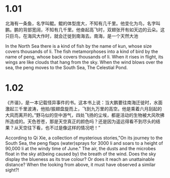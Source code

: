 




# 1.01
北海有一条鱼，名字叫鲲。鲲的体型庞大，不知有几千里。他变化为鸟，名字叫鹏。鹏的背部宽阔，不知有几千里。他奋起高飞时，双翅张开有如天边的云朵。这只巨鸟，在海风大作时，就会迁徙到南海去。南海，是一个天然大池	

In the North Sea there is a kind of fish by the name of kun, whose size covers thousands of li. The fish metamorphoses into a kind of bird by the name of peng, whose back covers thousands of li. When it rises in flight, its wings are like clouds that hang from the sky. When the wind blows over the sea, the peng moves to the South Sea, The Celestial Pond.


# 1.02
《齐谐》，是一本记载怪异事件的书。这本书上说：当大鹏要往南海迁徙时，水面激起三千里波涛，他拍/振翅盘旋而上，飞到九万里的高空。他是乘着六月刮起的大风而离开的。”野马似的空中游气，四处飞扬的尘埃，都是活动的生物被大风吹拂所造成的。天色苍苍，那是天空真正的颜色吗？还是因为遥远得看不到尽头的结果？从天空往下看，也不过是像这样的情况吧！”

According to Qi Xie, a collection of mysterious stories,"On its journey to the South Sea, the peng flaps (water)sprays for 3000 li and soars to a height of 90,000 li at the windy time of June." The air, the dusts and the microbes float in the sky at(being caused by) the breath of the wind.  Does the sky display the blueness as its true colour? Or does it reach an unattainable distance? When the looking from above, it must have observed a similar sight?!


